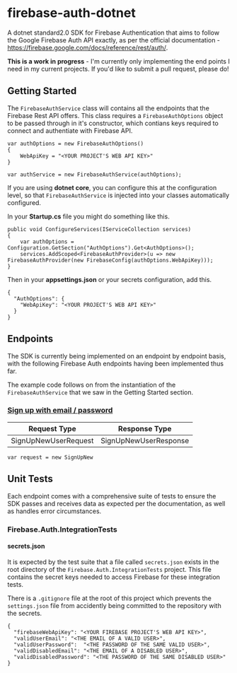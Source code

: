 # firebase-auth-dotnet
A dotnet standard2.0 SDK for Firebase Authentication that aims to follow the Google Firebase Auth API exactly, as per the official documentation - https://firebase.google.com/docs/reference/rest/auth/.

**This is a work in progress** - I'm currently only implementing the end points I need in my current projects. If you'd like to submit a pull request, please do!

## Getting Started
The `FirebaseAuthService` class will contains all the endpoints that the Firebase Rest API offers. This class requires a `FirebaseAuthOptions` object to be passed through in it's constructor, which contians keys required to connect and authentiate with Firebase API.

~~~~
var authOptions = new FirebaseAuthOptions()
{
    WebApiKey = "<YOUR PROJECT'S WEB API KEY>"
}

var authService = new FirebaseAuthService(authOptions);
~~~~

If you are using **dotnet core**, you can configure this at the configuration level, so that `FirebaseAuthService` is injected into your classes automatically configured.

In your **Startup.cs** file you might do something like this.
~~~~
public void ConfigureServices(IServiceCollection services)
{
    var authOptions = Configuration.GetSection("AuthOptions").Get<AuthOptions>();
    services.AddScoped<FirebaseAuthProvider>(u => new FirebaseAuthProvider(new FirebaseConfig(authOptions.WebApiKey)));
}
~~~~
Then in your **appsettings.json** or your secrets configuration, add this.
~~~~
{
  "AuthOptions": {
    "WebApiKey": "<YOUR PROJECT'S WEB API KEY>"
  }
}
~~~~

## Endpoints
The SDK is currently being implemented on an endpoint by endpoint basis, with the following Firebase Auth endpoints having been implemented thus far.

The example code follows on from the instantiation of the `FirebaseAuthService` that we saw in the Getting Started section.

### [Sign up with email / password](https://firebase.google.com/docs/reference/rest/auth/#section-create-email-password)

| Request Type    | Response Type           |
| ------------- |:-------------:|
| SignUpNewUserRequest      | SignUpNewUserResponse |

~~~~
var request = new SignUpNew
~~~~

## Unit Tests
Each endpoint comes with a comprehensive suite of tests to ensure the SDK passes and receives data as expected per the documentation, as well as handles error circumstances.
### Firebase.Auth.IntegrationTests

#### secrets.json
It is expected by the test suite that a file called `secrets.json` exists in the root directory of the `Firebase.Auth.IntegrationTests` project. This file contains the secret keys needed to access Firebase for these integration tests.

There is a `.gitignore` file at the root of this project which prevents the `settings.json` file from accidently being committed to the repository with the secrets.
~~~~
{
  "firebaseWebApiKey": "<YOUR FIREBASE PROJECT'S WEB API KEY>",
  "validUserEmail": "<THE EMAIL OF A VALID USER>",
  "validUserPassword":  "<THE PASSWORD OF THE SAME VALID USER>",
  "validDisabledEmail": "<THE EMAIL OF A DISABLED USER>",
  "validDisabledPassword": "<THE PASSWORD OF THE SAME DISABLED USER>"
}
~~~~
